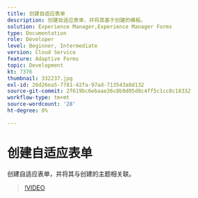 ```yaml
---
title: 创建自适应表单
description: 创建自适应表单，并将其基于创建的模板。
solution: Experience Manager,Experience Manager Forms
type: Documentation
role: Developer
level: Beginner, Intermediate
version: Cloud Service
feature: Adaptive Forms
topic: Development
kt: 7376
thumbnail: 332237.jpg
exl-id: 26d26ea5-7781-42fa-97ad-713543a8d132
source-git-commit: 2f619bc6ebaae36c8b9d05d8c4ff5c1cc8c18332
workflow-type: tm+mt
source-wordcount: '28'
ht-degree: 0%

---
```


# 创建自适应表单

创建自适应表单，并将其与创建的主题相关联。

>[!VIDEO](https://video.tv.adobe.com/v/332237?quality=12&learn=on)
